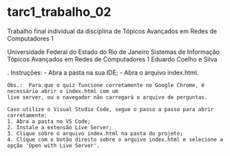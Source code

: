# tarc1_trabalho_02
  
 Trabalho final individual da disciplina de Tópicos Avançados em Redes de Computadores 1
 
 Universidade Federal do Estado do Rio de Janeiro
 Sistemas de Informação
 Tópicos Avançados em Redes de Computadores 1
 Eduardo Coelho e Silva

 . Instruções:
    - Abra a pasta na sua IDE;
    - Abra o arquivo index.html.

    Obs.:  Para que o quiz funcione corretamente no Google Chrome, é necessário abrir o index.html com um 
    live server, ou o navegador não carregará o arquivo de perguntas.

    Caso utilize o Visual Studio Code, segue o passo a passo para abrir corretamente:
    1. Abra a pasta no VS Code;
    2. Instale a extensão Live Server;
    3. Clique sobre o arquivo index.html na pasta do projeto;
    4. Clique com o botão direito sobre o arquivo index.html e selecione a opção 'Open with Live Server'.
